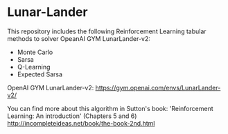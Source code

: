 # Lunar-Lander

This repository includes the following Reinforcement Learning tabular methods to solver OpeanAI GYM LunarLander-v2:
- Monte Carlo
- Sarsa
- Q-Learning
- Expected Sarsa 

OpenAI GYM LunarLander-v2: https://gym.openai.com/envs/LunarLander-v2/

You can find more about this algorithm in Sutton's book: 'Reinforcement Learning: An introduction' (Chapters 5 and 6) http://incompleteideas.net/book/the-book-2nd.html
